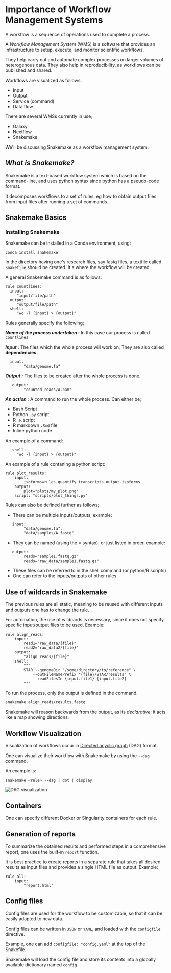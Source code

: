 # **Importance of Workflow Management Systems**

A workflow is a sequence of operations used to complete a process.

A _Workflow Management System_ (WMS) is a software that provides an infrastructure to setup, execute, and monitor scientific workflows.

They help carry out and automate complex processes on larger volumes of heterogenous data. They also help in reproducibility, as workflows can be published and shared.

Workflows are visualized as follows:

* Input
* Output
* Service (command)
* Data flow

There are several WMSs currently in use;

* Galaxy
* Nextflow
* Snakemake

We'll be discussing Snakemake as a workflow management system.


##  _**What is Snakemake?**_

Snakemake is a text-based workflow system which is based on the command-line, and uses python syntax since python has a pseudo-code format.

It decomposes workflows to a set of rules, eg how to obtain output files from input files after running a set of commands.


## **Snakemake Basics**

### Installing Snakemake

Snakemake can be installed in a Conda environment, using:

`conda install snakemake`


In the directory having one's research files, say fastq files, a textfile called `Snakefile` should be created. It's where the workflow will be created.


A general Snakemake command is as follows:

```
rule countlines:
  input:
     "input/file/path"
  output:
     "output/file/path"
  shell:
     "wc -l {input} > {output}"

```


Rules generally specify the following;

_**Name of the process undertaken :**_ In this case our process is called `countlines` 

_**Input :**_ The files which the whole process will work on; They are also called **dependencies**.

```
  input:
        "data/genome.fa"
```

_**Output :**_ The files to be created after the whole process is done.

```
   output:
        "counted_reads/A.bam"
```

_**An action :**_ A command to run the whole process. Can either be;

* Bash Script
* Python `.py` script
* R `.R` script
* R markdown `.Rmd` file
* Inline python code

An example of a command:

```
   shell:
     "wc -l {input} > {output}"
```

An example of a rule contaning a python script:

```
rule plot_results:
    input:
        isoforms=rules.quantify_transcripts.output.isoforms
    output:
        plot="plots/my_plot.png"
    script: "scripts/plot_things.py"
```


Rules can also be defined further as follows;

* There can be multiple inputs/outputs, example:

```
   input:
        "data/genome.fa",
        "data/samples/A.fastq"   
```

* They can be named (using the = syntax), or just listed in order, example:

```
   output:
        reads="sample1.fastq.gz"
        reads="raw_data/sample1.fastq.gz"
```

* These files can be referred to in the shell command (or python/R scripts)
* One can refer to the inputs/outputs of other rules 


## **Use of wildcards in Snakemake**

The previous rules are all static, meaning to be reused with different inputs and outputs one has to change the rule.

For automation, the use of wildcards is necessary, since it does not specify specific input/output files to be used. Example:

```
rule align_reads:
    input:
        read1="raw_data/{file}"
        read2="raw_data2/{file}"
    output:
        "align_reads/{file}"
    shell:
        """
        STAR --genomeDir "/some/directory/to/reference" \
            --outFileNamePrefix "{file}/STAR/results" \
            --readFilesIn {input.file1} {input.file2}
        """
```

To run the process, only the output is defined in the command.

`snakemake align_reads/results.fastq`

Snakemake will reason backwards from the output, as its _declarative_; it acts like a map showing directions.


## **Workflow Visualization**

Visualization of workflows occur in [Directed acyclic graph](https://en.wikipedia.org/wiki/Directed_acyclic_graph) (DAG) format.

One can visualize their workflow with Snakemake by using the `--dag` command.

An example is:

`snakemake <rule> --dag | dot | display`


![DAG visualization](https://github.com/deto/Snakemake_Tutorial/raw/master/images/my_workflow.svg)


## **Containers**

One can specify different Docker or Singularity containers for each rule.


## **Generation of reports**

To summarize the obtained results and performed steps in a comprehensive report, one uses the built-in `report` function.

It is best practice to create reports in a separate rule that takes all desired results as input files and provides a single HTML file as output. Example:

```
rule all:
    input:
        "report.html"
```


## **Config files**

Config files are used for the workflow to be customizable, so that it can be easily adapted to new data.

Config files can be written in `JSON` or `YAML`, and loaded with the `configfile` directive.

Example, one can add `configfile: "config.yaml"` at the top of the Snakefile.

Snakemake will load the config file and store its contents into a globally available dictionary named `config`

